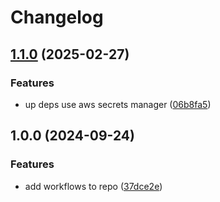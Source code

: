 # Changelog

## [1.1.0](https://github.com/dvsa/vol-app-security-test/compare/v1.0.0...v1.1.0) (2025-02-27)


### Features

* up deps use aws secrets manager ([06b8fa5](https://github.com/dvsa/vol-app-security-test/commit/06b8fa5464c74902e20bce5ccb0a03175bdd5464))

## 1.0.0 (2024-09-24)


### Features

* add workflows to repo ([37dce2e](https://github.com/dvsa/vol-app-security-test/commit/37dce2edbf2aa0c149b134ebaa1ffbdaccfc8121))
